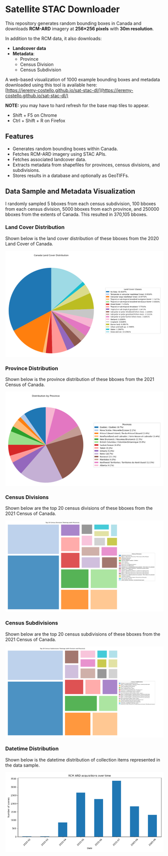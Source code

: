 # Satellite STAC Downloader

This repository generates random bounding boxes in Canada and downloads **RCM-ARD** imagery at **256×256 pixels** with **30m resolution**. 

In addition to the RCM data, it also downloads:

- **Landcover data**
- **Metadata**:
  - Province
  - Census Division
  - Census Subdivision

A web-based visualization of 1000 example bounding boxes and metadata downloaded using this tool is available here:  
[https://jeremy-costello.github.io/sat-stac-dl/](https://jeremy-costello.github.io/sat-stac-dl/)

**NOTE:** you may have to hard refresh for the base map tiles to appear.
  - Shift + F5 on Chrome
  - Ctrl + Shift + R on Firefox

## Features

- Generates random bounding boxes within Canada.
- Fetches RCM-ARD imagery using STAC APIs.
- Fetches associated landcover data.
- Extracts metadata from shapefiles for provinces, census divisions, and subdivisions.
- Stores results in a database and optionally as GeoTIFFs.

## Data Sample and Metadata Visualization
I randomly sampled 5 bboxes from each census subdivision, 100 bboxes from each census division, 5000 bboxes from each province, and 250000 bboxes from the extents of Canada. This resulted in 370,105 bboxes.

### Land Cover Distribution
Shown below is the land cover distribution of these bboxes from the 2020 Land Cover of Canada.

![Land Cover Distribution](images/land_cover_dist.png)

### Province Distribution
Shown below is the province distribution of these bboxes from the 2021 Census of Canada.

![Province Distribution](images/province_dist.png)

### Census Divisions
Shown below are the top 20 census divisions of these bboxes from the 2021 Census of Canada.

![Census Divisions](images/cd_dist.png)

### Census Subdivisions
Shown below are the top 20 census subdivisions of these bboxes from the 2021 Census of Canada.

![Census Subdivisions](images/csd_dist.png)

### Datetime Distribution
Shown below is the datetime distribution of collection items represented in the data sample.

![Datetime Distribution](images/time_dist.png)
